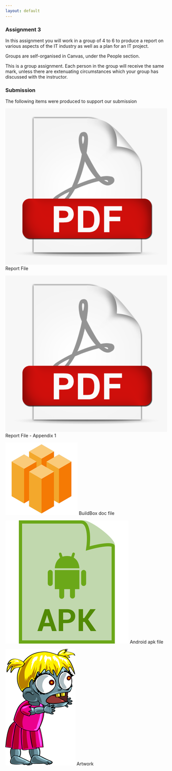 ```yaml
---
layout: default
---
```


<h3 class="font-weight-bold pb-2 mb-4">Assignment 3</h3>

<p>In this assignment you will work in a group of 4 to 6 to produce a report on various aspects of the IT industry as well as a plan for an IT project.</p>

<p>Groups are self-organised in Canvas, under the People section.</p>

<p>This is a group assignment. Each person in the group will receive the same mark, unless there are extenuating circumstances which your group has discussed with the instructor.</p>

<h3 class="font-weight-bold pb-2 mb-4">Submission</h3>

The following items were produced to support our submission

<p><a href="Assignment_3.pdf" target="_blank"><img src="assets/icon-pdf.png" class="a3-icon"></a> Report File</p>

<p><a href="Assignment_3-Appendix_1.pdf" target="_blank"><img src="assets/icon-pdf.png" class="a3-icon"></a> Report File - Appendix 1</p>

<p><a href="assets/Miss-Zombie.bbdoc"><img src="assets/icon-bbdoc.png" class="a3-icon"></a> BuildBox doc file</p>

<p><a href="assets/MissZombieAndroid.apk"><img src="assets/icon-apk.png" class="a3-icon"></a> Android apk file</p>

<p><a href="assets/icon-zombie.png" target="_blank"><img src="assets/icon-zombie.png" class="a3-icon"></a> Artwork</p>



